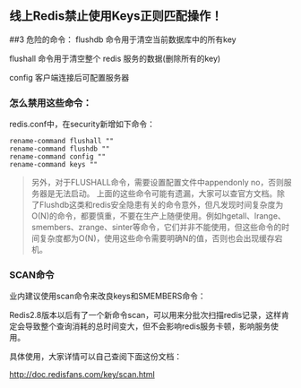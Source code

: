 ## 线上Redis禁止使用Keys正则匹配操作！
##3 危险的命令：
flushdb 命令用于清空当前数据库中的所有key

flushall 命令用于清空整个 redis 服务的数据(删除所有的key)

config 客户端连接后可配置服务器

### 怎么禁用这些命令：
redis.conf中，在security新增如下命令：
```shll
rename-command flushall ""
rename-command flushdb ""
rename-command config ""
rename-command keys ""
```
>另外，对于FLUSHALL命令，需要设置配置文件中appendonly no，否则服务器是无法启动。
上面的这些命令可能有遗漏，大家可以查官方文档。除了Flushdb这类和redis安全隐患有关的命令意外，但凡发现时间复杂度为O(N)的命令，都要慎重，不要在生产上随便使用。例如hgetall、lrange、smembers、zrange、sinter等命令，它们并非不能使用，但这些命令的时间复杂度都为O(N)，使用这些命令需要明确N的值，否则也会出现缓存宕机。

### SCAN命令
业内建议使用scan命令来改良keys和SMEMBERS命令：

Redis2.8版本以后有了一个新命令scan，可以用来分批次扫描redis记录，这样肯定会导致整个查询消耗的总时间变大，但不会影响redis服务卡顿，影响服务使用。

具体使用，大家详情可以自己查阅下面这份文档：

http://doc.redisfans.com/key/scan.html

